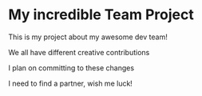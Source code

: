# My incredible Team Project

This is my project about my awesome dev team!

We all have different creative contributions

I plan on committing to these changes

I need to find a partner, wish me luck!